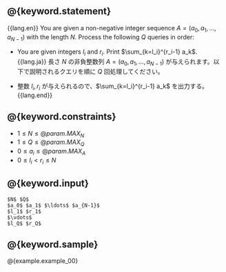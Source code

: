 ## @{keyword.statement}

{{lang.en}}
You are given a non-negative integer sequence $A = (a_0, a_1, \ldots, a_{N-1})$ with the length $N$. Process the following $Q$ queries in order:

- You are given integers $l_i$ and $r_i$. Print $\sum_{k=l_i}^{r_i-1} a_k$.
{{lang.ja}}
長さ $N$ の非負整数列 $A = (a_0, a_1, \ldots, a_{N-1})$ が与えられます。以下で説明されるクエリを順に $Q$ 回処理してください。

- 整数 $l_i, r_i$ が与えられるので、$\sum_{k=l_i}^{r_i-1} a_k$ を出力する。
{{lang.end}}

## @{keyword.constraints}

- $1 \leq N \leq @{param.MAX_N}$
- $1 \leq Q \leq @{param.MAX_Q}$
- $0 \leq a_i \leq @{param.MAX_A}$
- $0 \leq l_i < r_i \leq N$

## @{keyword.input}

```
$N$ $Q$
$a_0$ $a_1$ $\ldots$ $a_{N-1}$
$l_1$ $r_1$
$\vdots$
$l_Q$ $r_Q$
```

## @{keyword.sample}

@{example.example_00}

